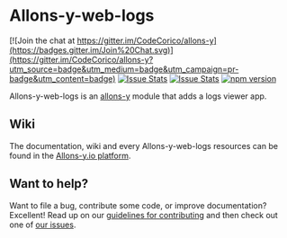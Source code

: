 # Allons-y-web-logs

[![Join the chat at https://gitter.im/CodeCorico/allons-y](https://badges.gitter.im/Join%20Chat.svg)](https://gitter.im/CodeCorico/allons-y?utm_source=badge&utm_medium=badge&utm_campaign=pr-badge&utm_content=badge)
[![Issue Stats](http://issuestats.com/github/codecorico/allons-y-web-logs/badge/issue)](http://issuestats.com/github/codecorico/allons-y)
[![Issue Stats](http://issuestats.com/github/codecorico/allons-y-web-logs/badge/pr)](http://issuestats.com/github/codecorico/allons-y)
[![npm version](https://badge.fury.io/js/allons-y-web-logs.svg)](https://badge.fury.io/js/allons-y-web-logs)

Allons-y-web-logs is an [allons-y](https://github.com/CodeCorico/allons-y) module that adds a logs viewer app.

## Wiki

The documentation, wiki and every Allons-y-web-logs resources can be found in the [Allons-y.io platform](https://allons-y.io).

## Want to help?

Want to file a bug, contribute some code, or improve documentation? Excellent! Read up on our [guidelines for contributing](CONTRIBUTING.md) and then check out one of [our issues](https://github.com/CodeCorico/allons-y-web-logs/issues).
